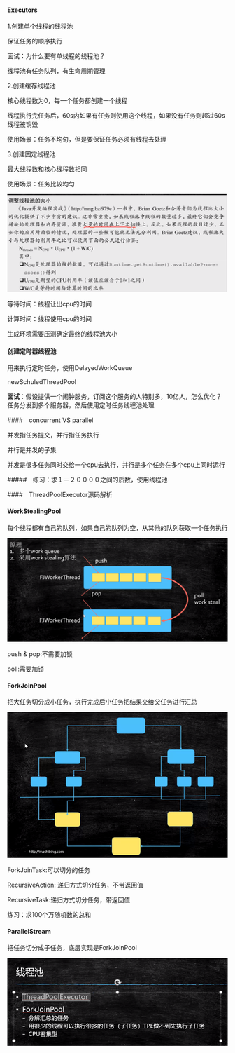#### Executors

1.创建单个线程的线程池

保证任务的顺序执行

面试：为什么要有单线程的线程池？

线程池有任务队列，有生命周期管理

2.创建缓存线程池

核心线程数为0，每一个任务都创建一个线程

线程执行完任务后，60s内如果有任务则使用这个线程，如果没有任务则超过60s线程被销毁

使用场景：任务不均匀，但是要保证任务必须有线程去处理

3.创建固定线程池

最大线程数和核心线程数相同

使用场景：任务比较均匀

![1603979789244](9.详解线程池-自定义线程池-JDK自带线程池-ForkJoin，源码解析等(二).assets/1603979789244.png)

等待时间：线程让出cpu的时间

计算时间：线程使用cpu的时间

生成环境需要压测确定最终的线程池大小

#### 创建定时器线程池

用来执行定时任务，使用DelayedWorkQueue

newSchuledThreadPool

**面试**：假设提供一个闹钟服务，订阅这个服务的人特别多，10亿人，怎么优化？
任务分发到多个服务器，然后使用定时任务线程池处理

####　concurrent VS parallel

并发指任务提交，并行指任务执行

并行是并发的子集

并发是很多任务同时交给一个cpu去执行，并行是多个任务在多个cpu上同时运行

#####　练习：求１－２００００之间的质数，使用线程池

####　ThreadPoolExecutor源码解析

#### WorkStealingPool

每个线程都有自己的队列，如果自己的队列为空，从其他的队列获取一个任务执行

![1604024252474](9.详解线程池-自定义线程池-JDK自带线程池-ForkJoin，源码解析等(二).assets/1604024252474.png)

push & pop:不需要加锁

poll:需要加锁

#### ForkJoinPool

把大任务切分成小任务，执行完成后小任务把结果交给父任务进行汇总

![1604024699338](9.详解线程池-自定义线程池-JDK自带线程池-ForkJoin，源码解析等(二).assets/1604024699338.png)

ForkJoinTask:可以切分的任务

RecursiveAction: 递归方式切分任务，不带返回值

RecursiveTask:递归方式切分任务，带返回值

练习：求100个万随机数的总和

#### ParallelStream

把任务切分成子任务，底层实现是ForkJoinPool

![1604026343612](9.详解线程池-自定义线程池-JDK自带线程池-ForkJoin，源码解析等(二).assets/1604026343612.png)

